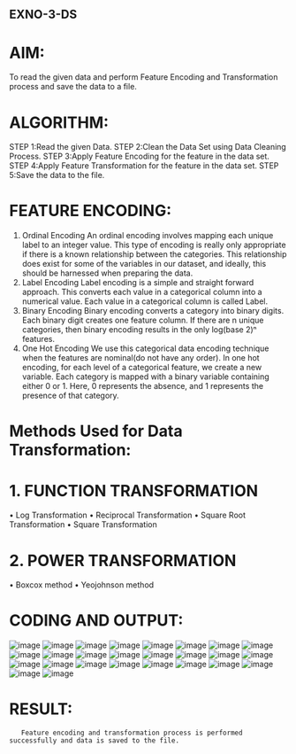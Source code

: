 ## EXNO-3-DS

# AIM:
To read the given data and perform Feature Encoding and Transformation process and save the data to a file.

# ALGORITHM:
STEP 1:Read the given Data.
STEP 2:Clean the Data Set using Data Cleaning Process.
STEP 3:Apply Feature Encoding for the feature in the data set.
STEP 4:Apply Feature Transformation for the feature in the data set.
STEP 5:Save the data to the file.

# FEATURE ENCODING:
1. Ordinal Encoding
An ordinal encoding involves mapping each unique label to an integer value. This type of encoding is really only appropriate if there is a known relationship between the categories. This relationship does exist for some of the variables in our dataset, and ideally, this should be harnessed when preparing the data.
2. Label Encoding
Label encoding is a simple and straight forward approach. This converts each value in a categorical column into a numerical value. Each value in a categorical column is called Label.
3. Binary Encoding
Binary encoding converts a category into binary digits. Each binary digit creates one feature column. If there are n unique categories, then binary encoding results in the only log(base 2)ⁿ features.
4. One Hot Encoding
We use this categorical data encoding technique when the features are nominal(do not have any order). In one hot encoding, for each level of a categorical feature, we create a new variable. Each category is mapped with a binary variable containing either 0 or 1. Here, 0 represents the absence, and 1 represents the presence of that category.

# Methods Used for Data Transformation:
  # 1. FUNCTION TRANSFORMATION
• Log Transformation
• Reciprocal Transformation
• Square Root Transformation
• Square Transformation
  # 2. POWER TRANSFORMATION
• Boxcox method
• Yeojohnson method

# CODING AND OUTPUT:

![image](https://github.com/user-attachments/assets/1ea88508-fbbd-4107-bd7e-5bc0a352617a)
![image](https://github.com/user-attachments/assets/a6c175b1-05c4-4fd0-bdae-caf80b9d3d2d)
![image](https://github.com/user-attachments/assets/50389c2e-f266-4777-8eef-8c844fe42063)
![image](https://github.com/user-attachments/assets/5890f72b-34fb-4c8c-b139-a7fd27a96f2e)
![image](https://github.com/user-attachments/assets/a18ea251-80b8-4ae3-8b31-aba2e45a5641)
![image](https://github.com/user-attachments/assets/2c98d900-8753-46b9-886a-f8c61b01a805)
![image](https://github.com/user-attachments/assets/1565c342-3483-4530-a9a9-f8f4bc683a86)
![image](https://github.com/user-attachments/assets/89e21caa-7688-4a3b-9944-20dcba5792de)
![image](https://github.com/user-attachments/assets/97c84315-f00b-41af-afda-da21a1f4b6a3)
![image](https://github.com/user-attachments/assets/411c5fc6-dd1b-4eb2-b6cc-1cf1bbd9333a)
![image](https://github.com/user-attachments/assets/df4cde25-175b-4778-a59a-b0bb29b06422)
![image](https://github.com/user-attachments/assets/70f02d9d-3bc9-4b2f-b6ad-d60c37e85906)
![image](https://github.com/user-attachments/assets/f7d45942-337a-42ac-bd2b-cc01976e1260)
![image](https://github.com/user-attachments/assets/9fb2e037-273d-4372-b147-6ea7fc563fd7)
![image](https://github.com/user-attachments/assets/18b73760-2e4c-46b7-b11e-eb5b8f2e4e33)
![image](https://github.com/user-attachments/assets/c9da8fee-ca7f-43fa-8951-99a01e65ecdc)
![image](https://github.com/user-attachments/assets/2ead5568-f225-4bc6-b2e1-96e5bcc86039)
![image](https://github.com/user-attachments/assets/49e0a3ad-eafc-4cb5-a7bc-9ff6103b1447)
![image](https://github.com/user-attachments/assets/8a8843bd-35c6-43ff-80bf-df92f95a7161)
![image](https://github.com/user-attachments/assets/08639f48-62eb-4992-8f08-3d0be64a4f06)
![image](https://github.com/user-attachments/assets/1d909652-57e1-4e28-b326-844c37cdbe91)
![image](https://github.com/user-attachments/assets/987dc23a-32ee-4013-ab94-c426634046bc)
![image](https://github.com/user-attachments/assets/acaa656f-8888-4aba-bc24-fd447ad46444)
![image](https://github.com/user-attachments/assets/d9886888-057b-4db9-8eaa-ac9fd5bb123b)
![image](https://github.com/user-attachments/assets/de06b860-33a4-4652-bb76-f9918fab564e)
![image](https://github.com/user-attachments/assets/414544c4-3c1c-4acc-8cfc-a1291343341a)

# RESULT:
       Feature encoding and transformation process is performed successfully and data is saved to the file.

       
